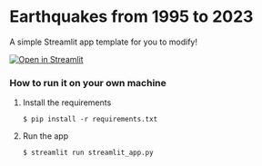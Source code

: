 # Earthquakes from 1995 to 2023

A simple Streamlit app template for you to modify!

[![Open in Streamlit](https://static.streamlit.io/badges/streamlit_badge_black_white.svg)](https://my-app-5nq20n29mrw.streamlit.app/)

### How to run it on your own machine

1. Install the requirements

   ```
   $ pip install -r requirements.txt
   ```

2. Run the app

   ```
   $ streamlit run streamlit_app.py
   ```
